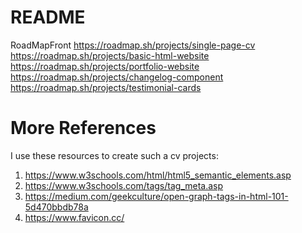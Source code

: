 # README
RoadMapFront
https://roadmap.sh/projects/single-page-cv
https://roadmap.sh/projects/basic-html-website
https://roadmap.sh/projects/portfolio-website
https://roadmap.sh/projects/changelog-component
https://roadmap.sh/projects/testimonial-cards

# More References
I use these resources to create such a cv projects:
1)	https://www.w3schools.com/html/html5_semantic_elements.asp
2)  https://www.w3schools.com/tags/tag_meta.asp
3)	https://medium.com/geekculture/open-graph-tags-in-html-101-5d470bbdb78a
4)  https://www.favicon.cc/
